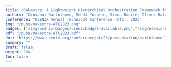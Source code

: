 ```yaml
---
title: "Oakestra: A Lightweight Hierarchical Orchestration Framework for Edge Computing"
authors: "Giovanni Bartolomeo, Mehdi Yosofie, Simon Bäurle, Oliver Haluszczynski, Nitinder Mohan, Jörg Ott"
conference: "USENIX Annual Technical Conference (ATC), 2023"
img: "/pubs/Oakestra-ATC2023.png"
badges: ["/img/usenix-badges/usenixbadges-available.png","/img/usenix-badges/usenixbadges-functional.png","/img/usenix-badges/usenixbadges-reproduced.png"]
pdf: "/pubs/Oakestra-ATC2023.pdf"
doi: "https://www.usenix.org/conference/atc23/presentation/bartolomeo"
summary: ""
draft: false
weight: 204
toc: false
---
```

